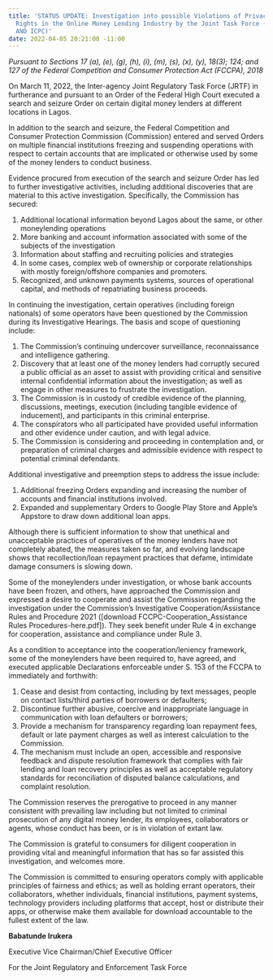 ```yaml
---
title: 'STATUS UPDATE: Investigation into possible Violations of Privacy and other
  Rights in the Online Money Lending Industry by the Joint Task Force (FCCPC, NITDA
  AND ICPC)'
date: 2022-04-05 20:21:00 -11:00
---
```



*Pursuant to Sections 17 (a), (e), (g), (h), (i), (m), (s), (x), (y), 18(3); 124; and 127 of the Federal 
Competition and Consumer Protection Act (FCCPA), 2018*


On March 11, 2022, the Inter-agency Joint Regulatory Task Force (JRTF) in furtherance and pursuant to an Order of the Federal High Court executed a search and seizure Order on certain digital money lenders at different locations in Lagos.


In addition to the search and seizure, the Federal Competition and Consumer Protection Commission (Commission) entered and served Orders on multiple financial institutions freezing and suspending operations with respect to certain accounts that are implicated or otherwise used by some of the money lenders to conduct business.


Evidence procured from execution of the search and seizure Order has led to further investigative activities, including additional discoveries that are material to this active investigation. Specifically, the Commission has secured:



1.	Additional locational information beyond Lagos about the same, or other moneylending operations
2.	More banking and account information associated with some of the subjects of the investigation 
3.	Information about staffing and recruiting policies and strategies
4.	In some cases, complex web of ownership or corporate relationships with mostly foreign/offshore companies and promoters. 
5.	Recognized, and unknown payments systems, sources of operational capital, and methods of repatriating business proceeds.  


In continuing the investigation, certain operatives (including foreign nationals) of some operators have been questioned by the Commission during its Investigative Hearings.  The basis and scope of questioning include:

1.	The Commission’s continuing undercover surveillance, reconnaissance and intelligence gathering.
2.	Discovery that at least one of the money lenders had corruptly secured a public official as an asset to assist with providing critical and sensitive internal confidential information about the investigation; as well as engage in other measures to frustrate the investigation.
3.	The Commission is in custody of credible evidence of the planning, discussions, meetings, execution (including tangible evidence of inducement), and participants in this criminal enterprise.
4.	The conspirators who all participated have provided useful information and other evidence under caution, and with legal advice. 
5.	The Commission is considering and proceeding in contemplation and, or preparation of criminal charges and admissible evidence with respect to potential criminal defendants.  

Additional investigative and preemption steps to address the issue include:

1.	Additional freezing Orders expanding and increasing the number of accounts and financial institutions involved.
2.	Expanded and supplementary Orders to Google Play Store and Apple’s Appstore to draw down additional loan apps.

Although there is sufficient information to show that unethical and unacceptable practices of operatives of the money lenders have not completely abated, the measures taken so far, and evolving landscape shows that recollection/loan repayment practices that defame, intimidate damage consumers is slowing down.

Some of the moneylenders under investigation, or whose bank accounts have been frozen, and others, have approached the Commission and expressed a desire to cooperate and assist the Commission regarding the investigation under the Commission’s Investigative Cooperation/Assistance Rules and Procedure 2021 ([download FCCPC-Cooperation_Assistance Rules Procedures-here.pdf]). They seek benefit under Rule 4 in exchange for cooperation, assistance and compliance under Rule 3.


As a condition to acceptance into the cooperation/leniency framework, some of the moneylenders have been required to, have agreed, and executed applicable Declarations enforceable under S. 153 of the FCCPA to immediately and forthwith: 
1.	Cease and desist from contacting, including by text messages, people on contact lists/third parties of borrowers or defaulters;
2.	Discontinue further abusive, coercive and inappropriate language in communication with loan defaulters or borrowers;
3.	Provide a mechanism for transparency regarding loan repayment fees, default or late payment charges as well as interest calculation to the Commission.
4.	The mechanism must include an open, accessible and responsive feedback and dispute resolution framework that complies with fair lending and loan recovery principles as well as acceptable regulatory standards for reconciliation of disputed balance calculations, and complaint resolution.

The Commission reserves the prerogative to proceed in any manner consistent with prevailing law including but not limited to criminal prosecution of any digital money lender, its employees, collaborators or agents, whose conduct has been, or is in violation of extant law. 

The Commission is grateful to consumers for diligent cooperation in providing vital and meaningful information that has so far assisted this investigation, and welcomes more.

The Commission is committed to ensuring operators comply with applicable principles of fairness and ethics; as well as holding errant operators, their collaborators, whether individuals, financial institutions, payment systems, technology providers including platforms that accept, host or distribute their apps, or otherwise make them available for download accountable to the fullest extent of the law.



**Babatunde Irukera**


Executive Vice Chairman/Chief Executive Officer


For the Joint Regulatory and Enforcement Task Force

